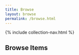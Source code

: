 ```yaml
---
title: Browse
layout: browse
permalink: /browse.html
---
```


{% include collection-nav.html %}

## Browse Items
